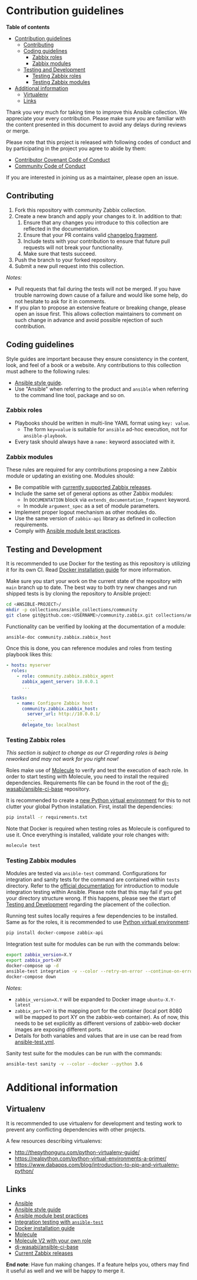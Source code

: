 # Contribution guidelines

**Table of contents**

- [Contribution guidelines](#contribution-guidelines)
  * [Contributing](#contributing)
  * [Coding guidelines](#coding-guidelines)
    + [Zabbix roles](#zabbix-roles)
    + [Zabbix modules](#zabbix-modules)
  * [Testing and Development](#testing-and-development)
    + [Testing Zabbix roles](#testing-zabbix-roles)
    + [Testing Zabbix modules](#testing-zabbix-modules)
- [Additional information](#additional-information)
  * [Virtualenv](#virtualenv)
  * [Links](#links)

Thank you very much for taking time to improve this Ansible collection. We appreciate your every contribution. Please make sure you are familiar with the content presented in this document to avoid any delays during reviews or merge.

Please note that this project is released with following codes of conduct and by participating in the project you agree to abide by them:
* [Contributor Covenant Code of Conduct](CODE_OF_CONDUCT.md)
* [Community Code of Conduct](https://docs.ansible.com/ansible/devel/community/code_of_conduct.html)

If you are interested in joining us as a maintainer, please open an issue.

## Contributing

1. Fork this repository with community Zabbix collection.
2. Create a new branch and apply your changes to it. In addition to that:
    1. Ensure that any changes you introduce to this collection are reflected in the documentation.
    2. Ensure that your PR contains valid [changelog fragment](https://docs.ansible.com/ansible/devel/community/development_process.html#changelogs).
    3. Include tests with your contribution to ensure that future pull requests will not break your functionality.
    4. Make sure that tests succeed.
3. Push the branch to your forked repository.
4. Submit a new pull request into this collection.

*Notes:*
* Pull requests that fail during the tests will not be merged. If you have trouble narrowing down cause of a failure and would like some help, do not hesitate to ask for it in comments.
* If you plan to propose an extensive feature or breaking change, please open an issue first. This allows collection maintainers to comment on such change in advance and avoid possible rejection of such contribution.

## Coding guidelines

Style guides are important because they ensure consistency in the content, look, and feel of a book or a website. Any contributions to this collection must adhere to the following rules:

* [Ansible style guide](http://docs.ansible.com/ansible/latest/dev_guide/style_guide/).
* Use "Ansible" when referring to the product and ``ansible`` when referring to the command line tool, package and so on.

### Zabbix roles

* Playbooks should be written in multi-line YAML format using ``key: value``.
  * The form ``key=value`` is suitable for ``ansible`` ad-hoc execution, not for ``ansible-playbook``.
* Every task should always have a ``name:`` keyword associated with it.

### Zabbix modules

These rules are required for any contributions proposing a new Zabbix module or updating an existing one. Modules should:

* Be compatible with [currently supported Zabbix releases](https://www.zabbix.com/life_cycle_and_release_policy).
* Include the same set of general options as other Zabbix modules:
  * In `DOCUMENTATION` block via `extends_documentation_fragment` keyword.
  * In module `argument_spec` as a set of module parameters.
* Implement proper logout mechanism as other modules do.
* Use the same version of `zabbix-api` library as defined in collection requirements.
* Comply with [Ansible module best practices](https://docs.ansible.com/ansible/devel/dev_guide/developing_modules_best_practices.html).

## Testing and Development

It is recommended to use Docker for the testing as this repository is utilizing it for its own CI. Read [Docker installation guide](https://docs.docker.com/install/) for more information.

Make sure you start your work on the current state of the repository with `main` branch up to date. The best way to both try new changes and run shipped tests is by cloning the repository to Ansible project:

```bash
cd <ANSIBLE-PROJECT>/
mkdir -p collections/ansible_collections/community
git clone git@github.com:<USERNAME>/community.zabbix.git collections/ansible_collections/community/zabbix
```

Functionality can be verified by looking at the documentation of a module:
```bash
ansible-doc community.zabbix.zabbix_host
```

Once this is done, you can reference modules and roles from testing playbook likes this:

```yaml
- hosts: myserver
  roles:
    - role: community.zabbix.zabbix_agent
      zabbix_agent_server: 10.0.0.1
      ...

  tasks:
    - name: Configure Zabbix host
      community.zabbix.zabbix_host:
        server_url: http://10.0.0.1/
        ...
      delegate_to: localhost
```

### Testing Zabbix roles

*This section is subject to change as our CI regarding roles is being reworked and may not work for you right now!*

Roles make use of [Molecule](https://molecule.readthedocs.io/en/latest/) to verify and test the execution of each role. In order to start testing with Molecule, you need to install the required dependencies. Requirements file can be found in the root of the [dj-wasabi/ansible-ci-base](https://github.com/dj-wasabi/ansible-ci-base) repository.

It is recommended to create a [new Python virtual environment](#virtualenv) for this to not clutter your global Python installation. First, install the dependencies:

```bash
pip install -r requirements.txt
```

Note that Docker is required when testing roles as Molecule is configured to use it. Once everything is installed, validate your role changes with:

```bash
molecule test
```

### Testing Zabbix modules

Modules are tested via `ansible-test` command. Configurations for integration and sanity tests for the command are contained within `tests` directory. Refer to the [official documentation](https://docs.ansible.com/ansible/latest/dev_guide/testing_integration.html) for introduction to module integration testing within Ansible. Please note that this may fail if you get your directory structure wrong. If this happens, please see the start of [Testing and Development](#testing-and-development) regarding the placement of the collection.

Running test suites locally requires a few dependencies to be installed. Same as for the roles, it is recommended to use [Python virtual environment](#virtualenv):

```bash
pip install docker-compose zabbix-api
```

Integration test suite for modules can be run with the commands below:

```bash
export zabbix_version=X.Y
export zabbix_port=XY
docker-compose up -d
ansible-test integration -v --color --retry-on-error --continue-on-error --diff
docker-compose down
```
*Notes*:
* `zabbix_version=X.Y` will be expanded to Docker image `ubuntu-X.Y-latest`
* `zabbix_port=XY` is the mapping port for the container (local port 8080 will be mapped to port XY on the zabbix-web container). As of now, this needs to be set explicitly as different versions of zabbix-web docker images are exposing different ports.
* Details for both variables and values that are in use can be read from [ansible-test.yml](.github/workflows/ansible-test.yml).

Sanity test suite for the modules can be run with the commands:

```bash
ansible-test sanity -v --color --docker --python 3.6
```

# Additional information

## Virtualenv

It is recommended to use virtualenv for development and testing work to prevent any conflicting dependencies with other projects.

A few resources describing virtualenvs:

* http://thepythonguru.com/python-virtualenv-guide/
* https://realpython.com/python-virtual-environments-a-primer/
* https://www.dabapps.com/blog/introduction-to-pip-and-virtualenv-python/

## Links

* [Ansible](https://www.ansible.com/)
* [Ansible style guide](http://docs.ansible.com/ansible/latest/dev_guide/style_guide/)
* [Ansible module best practices](https://docs.ansible.com/ansible/devel/dev_guide/developing_modules_best_practices.html)
* [Integration testing with `ansible-test`](https://docs.ansible.com/ansible/latest/dev_guide/testing_integration.html)
* [Docker installation guide](https://docs.docker.com/install/)
* [Molecule](https://molecule.readthedocs.io/)
* [Molecule V2 with your own role](https://werner-dijkerman.nl/2017/09/05/using-molecule-v2-to-test-ansible-roles/)
* [dj-wasabi/ansible-ci-base](https://github.com/dj-wasabi/ansible-ci-base)
* [Current Zabbix releases](https://www.zabbix.com/life_cycle_and_release_policy)

**End note**: Have fun making changes. If a feature helps you, others may find it useful as well and we will be happy to merge it.
